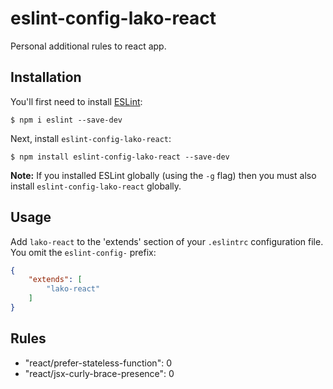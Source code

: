 # eslint-config-lako-react

Personal additional rules to react app.

## Installation

You'll first need to install [ESLint](http://eslint.org):

```
$ npm i eslint --save-dev
```

Next, install `eslint-config-lako-react`:

```
$ npm install eslint-config-lako-react --save-dev
```

**Note:** If you installed ESLint globally (using the `-g` flag) then you must also install `eslint-config-lako-react` globally.

## Usage

Add `lako-react` to the 'extends' section of your `.eslintrc` configuration file. You omit the `eslint-config-` prefix:

```json
{
    "extends": [
        "lako-react"
    ]
}
```

## Rules

* "react/prefer-stateless-function": 0
* "react/jsx-curly-brace-presence": 0
